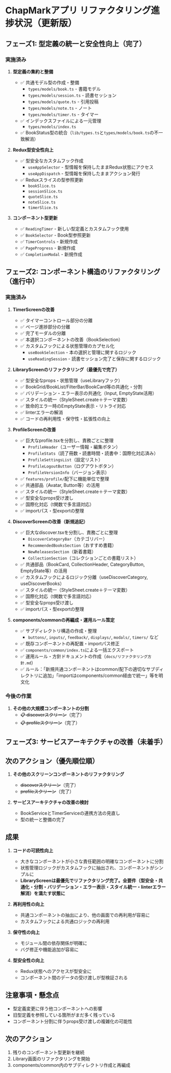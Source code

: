 # ChapMarkアプリ リファクタリング進捗状況（更新版）

## フェーズ1: 型定義の統一と安全性向上（完了）

### 実施済み

1. **型定義の集約と整備**
   - ✅ 共通モデル型の作成・整備
     - `types/models/book.ts` - 書籍モデル
     - `types/models/session.ts` - 読書セッション
     - `types/models/quote.ts` - 引用投稿
     - `types/models/note.ts` - ノート
     - `types/models/timer.ts` - タイマー
   - ✅ インデックスファイルによる一元管理
     - `types/models/index.ts`
   - ✅ BookStatus型の統合（`lib/types.ts`と`types/models/book.ts`の不一致解消）

2. **Redux型安全性向上**
   - ✅ 型安全なカスタムフック作成
     - `useAppSelector` - 型情報を保持したままRedux状態にアクセス
     - `useAppDispatch` - 型情報を保持したままアクション発行
   - ✅ Reduxスライスの型参照更新
     - `bookSlice.ts`
     - `sessionSlice.ts`
     - `quoteSlice.ts`
     - `noteSlice.ts`
     - `timerSlice.ts`

3. **コンポーネント型更新**
   - ✅ `ReadingTimer` - 新しい型定義とカスタムフック使用
   - ✅ `BookSelector` - Book型参照更新
   - ✅ `TimerControls` - 新規作成
   - ✅ `PageProgress` - 新規作成
   - ✅ `CompletionModal` - 新規作成

## フェーズ2: コンポーネント構造のリファクタリング（進行中）

### 実施済み

1. **TimerScreenの改善**
   - ✅ タイマーコントロール部分の分離
   - ✅ ページ進捗部分の分離
   - ✅ 完了モーダルの分離
   - ✅ 本選択コンポーネントの改善（BookSelection）
   - ✅ カスタムフックによる状態管理のカプセル化
     - `useBookSelection` - 本の選択と管理に関するロジック
     - `useReadingSession` - 読書セッション完了と保存に関するロジック

2. **LibraryScreenのリファクタリング（最優先で完了）**
   - ✅ 型安全なprops・状態管理（useLibraryフック）
   - ✅ BookGrid/BookList/FilterBar/BookCard等の共通化・分割
   - ✅ バリデーション・エラー表示の共通化（Input, EmptyState活用）
   - ✅ スタイルの統一（StyleSheet.create＋テーマ変数）
   - ✅ 致命的エラー時のEmptyState表示・リトライ対応
   - ✅ linterエラーの解消
   - ✅ コードの再利用性・保守性・拡張性の向上

3. **ProfileScreenの改善**
   - ✅ 巨大なprofile.tsxを分割し、責務ごとに整理
     - `ProfileHeader`（ユーザー情報・編集ボタン）
     - `ProfileStats`（読了冊数・読書時間・読書中：国際化対応済み）
     - `ProfileSettingsList`（設定リスト）
     - `ProfileLogoutButton`（ログアウトボタン）
     - `ProfileVersionInfo`（バージョン表示）
   - ✅ `features/profile/`配下に機能単位で整理
   - ✅ 共通部品（Avatar, Button等）の活用
   - ✅ スタイルの統一（StyleSheet.create＋テーマ変数）
   - ✅ 型安全なprops受け渡し
   - ✅ 国際化対応（t関数で多言語対応）
   - ✅ importパス・型exportの整理

4. **DiscoverScreenの改善（新規追記）**
   - ✅ 巨大なdiscover.tsxを分割し、責務ごとに整理
     - `DiscoverCategoryBar`（カテゴリバー）
     - `RecommendedBooksSection`（おすすめ書籍）
     - `NewReleasesSection`（新着書籍）
     - `CollectionSection`（コレクションごとの書籍リスト）
   - ✅ 共通部品（BookCard, CollectionHeader, CategoryButton, EmptyState等）の活用
   - ✅ カスタムフックによるロジック分離（useDiscoverCategory, useDiscoverBooks）
   - ✅ スタイルの統一（StyleSheet.create＋テーマ変数）
   - ✅ 国際化対応（t関数で多言語対応）
   - ✅ 型安全なprops受け渡し
   - ✅ importパス・型exportの整理

5. **components/commonの再編成・運用ルール策定**
   - ✅ サブディレクトリ構造の作成・整理
     - `buttons/`, `inputs/`, `feedback/`, `displays/`, `modals/`, `timers/` など
   - ✅ 既存コンポーネントの再配置・importパス修正
   - ✅ `components/common/index.ts`による一括エクスポート
   - ✅ 運用ルール・方針ドキュメントの作成（`docs/リファクタリング方針.md`）
   - ✅ ルール：「新規共通コンポーネントはcommon/配下の適切なサブディレクトリに追加」「importはcomponents/common経由で統一」等を明文化

### 今後の作業

1. **その他の大規模コンポーネントの分割**
   - ~~📋 discoverスクリーン~~（完了）
   - ~~📋 profileスクリーン~~（完了）

## フェーズ3: サービスアーキテクチャの改善（未着手）

## 次のアクション（優先順位順）

1. **その他のスクリーンコンポーネントのリファクタリング**
   - ~~discoverスクリーン~~（完了）
   - ~~profileスクリーン~~（完了）

2. **サービスアーキテクチャの改善の検討**
   - BookServiceとTimerServiceの連携方法の見直し
   - 型の統一と整備の完了

## 成果

1. **コードの可読性向上**
   - 大きなコンポーネントが小さな責任範囲の明確なコンポーネントに分割
   - 状態管理ロジックがカスタムフックに抽出され、コンポーネントがシンプルに
   - **LibraryScreenは最優先でリファクタリング完了。全要件（型安全・共通化・分割・バリデーション・エラー表示・スタイル統一・linterエラー解消）を満たす状態に**

2. **再利用性の向上**
   - 共通コンポーネントの抽出により、他の画面での再利用が容易に
   - カスタムフックによる共通ロジックの再利用

3. **保守性の向上**
   - モジュール間の依存関係が明確に
   - バグ修正や機能追加が容易に

4. **型安全性の向上**
   - Redux状態へのアクセスが型安全に
   - コンポーネント間のデータの受け渡しが型検証される

## 注意事項・懸念点

- 型定義変更に伴う他コンポーネントへの影響
- 旧型定義を参照している箇所がまだ多く残っている
- コンポーネント分割に伴うprops受け渡しの複雑化の可能性

## 次のアクション

1. 残りのコンポーネント型更新を継続
2. Library画面のリファクタリングを開始
3. components/common内のサブディレクトリ作成と再編成 